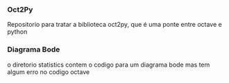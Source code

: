### Oct2Py
Repositorio para tratar a biblioteca oct2py, que é uma ponte entre octave e python

### Diagrama Bode
o diretorio statistics contem o codigo para um diagrama bode mas tem algum erro no codigo octave
